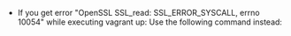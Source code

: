- If you get error "OpenSSL SSL_read: SSL_ERROR_SYSCALL, errno 10054" while executing vagrant up:
Use the following command instead:
```vagrant box add laravel/homestead http://atlas.hashicorp.com/laravel/boxes/homestead
```
